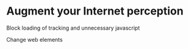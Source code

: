 # Augment your Internet perception


Block loading of tracking and unnecessary javascript

Change web elements
